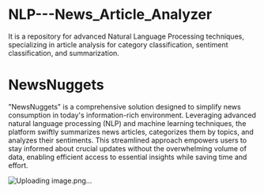 # NLP---News_Article_Analyzer
 It is a repository for advanced Natural Language Processing techniques, specializing in article analysis for category classification, sentiment classification, and summarization.
# NewsNuggets

"NewsNuggets" is a comprehensive solution designed to simplify news consumption in today's information-rich environment. Leveraging advanced natural language processing (NLP) and machine learning techniques, the platform swiftly summarizes news articles, categorizes them by topics, and analyzes their sentiments. This streamlined approach empowers users to stay informed about crucial updates without the overwhelming volume of data, enabling efficient access to essential insights while saving time and effort.

![Uploading image.png…]()
